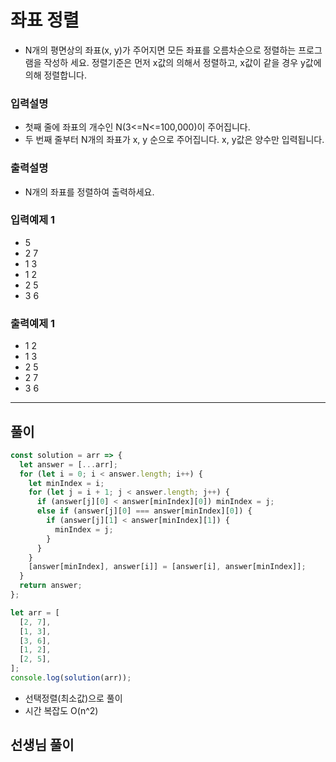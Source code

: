 # 좌표 정렬

- N개의 평면상의 좌표(x, y)가 주어지면 모든 좌표를 오름차순으로 정렬하는 프로그램을 작성하 세요. 정렬기준은 먼저 x값의 의해서 정렬하고, x값이 같을 경우 y값에 의해 정렬합니다.

### 입력설명

- 첫째 줄에 좌표의 개수인 N(3<=N<=100,000)이 주어집니다.
- 두 번째 줄부터 N개의 좌표가 x, y 순으로 주어집니다. x, y값은 양수만 입력됩니다.

### 출력설명

- N개의 좌표를 정렬하여 출력하세요.

### 입력예제 1

- 5
- 2 7
- 1 3
- 1 2
- 2 5
- 3 6

### 출력예제 1

- 1 2
- 1 3
- 2 5
- 2 7
- 3 6

---

## 풀이

```js
const solution = arr => {
  let answer = [...arr];
  for (let i = 0; i < answer.length; i++) {
    let minIndex = i;
    for (let j = i + 1; j < answer.length; j++) {
      if (answer[j][0] < answer[minIndex][0]) minIndex = j;
      else if (answer[j][0] === answer[minIndex][0]) {
        if (answer[j][1] < answer[minIndex][1]) {
          minIndex = j;
        }
      }
    }
    [answer[minIndex], answer[i]] = [answer[i], answer[minIndex]];
  }
  return answer;
};

let arr = [
  [2, 7],
  [1, 3],
  [3, 6],
  [1, 2],
  [2, 5],
];
console.log(solution(arr));

```

- 선택정렬(최소값)으로 풀이
- 시간 복잡도 O(n^2)

## 선생님 풀이

```js

```

